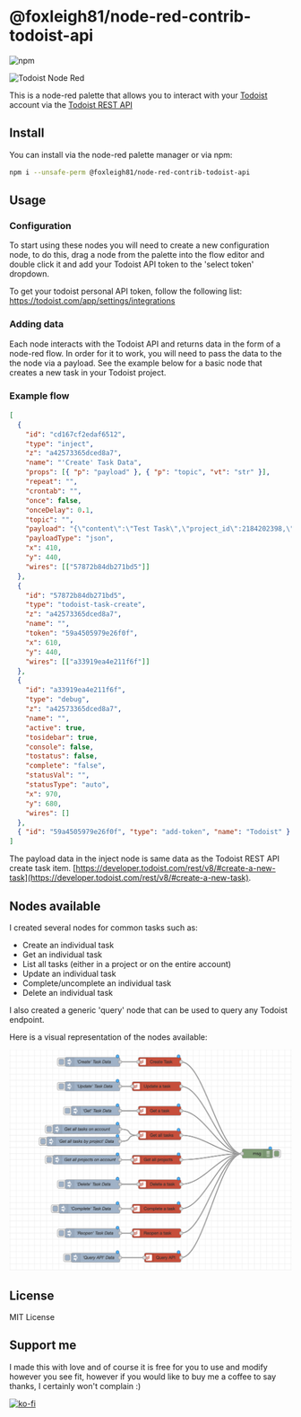 # @foxleigh81/node-red-contrib-todoist-api

![npm](https://img.shields.io/npm/dm/@foxleigh81/node-red-contrib-todoist-api)

![Todoist Node Red](https://repository-images.githubusercontent.com/458516480/01940d4d-b7eb-4683-9afb-ff57ee1a86c1)

This is a node-red palette that allows you to interact with your [Todoist](https://todoist.com) account via the [Todoist REST API](https://developer.todoist.com/rest/v2/#overview)

## Install

You can install via the node-red palette manager or via npm:

```bash
npm i --unsafe-perm @foxleigh81/node-red-contrib-todoist-api
```

## Usage

### Configuration

To start using these nodes you will need to create a new configuration node, to do this, drag a node from the palette into the flow editor and double click it and add your Todoist API token to the 'select token' dropdown.

To get your todoist personal API token, follow the following list: https://todoist.com/app/settings/integrations

### Adding data

Each node interacts with the Todoist API and returns data in the form of a node-red flow. In order for it to work, you will need to pass the data to the the node via a payload. See the example below for a basic node that creates a new task in your Todoist project.

### Example flow

```json
[
  {
    "id": "cd167cf2edaf6512",
    "type": "inject",
    "z": "a42573365dced8a7",
    "name": "'Create' Task Data",
    "props": [{ "p": "payload" }, { "p": "topic", "vt": "str" }],
    "repeat": "",
    "crontab": "",
    "once": false,
    "onceDelay": 0.1,
    "topic": "",
    "payload": "{\"content\":\"Test Task\",\"project_id\":2184202398,\"priority\":1}",
    "payloadType": "json",
    "x": 410,
    "y": 440,
    "wires": [["57872b84db271bd5"]]
  },
  {
    "id": "57872b84db271bd5",
    "type": "todoist-task-create",
    "z": "a42573365dced8a7",
    "name": "",
    "token": "59a4505979e26f0f",
    "x": 610,
    "y": 440,
    "wires": [["a33919ea4e211f6f"]]
  },
  {
    "id": "a33919ea4e211f6f",
    "type": "debug",
    "z": "a42573365dced8a7",
    "name": "",
    "active": true,
    "tosidebar": true,
    "console": false,
    "tostatus": false,
    "complete": "false",
    "statusVal": "",
    "statusType": "auto",
    "x": 970,
    "y": 680,
    "wires": []
  },
  { "id": "59a4505979e26f0f", "type": "add-token", "name": "Todoist" }
]
```

The payload data in the inject node is same data as the Todoist REST API create task item. [https://developer.todoist.com/rest/v8/#create-a-new-task](https://developer.todoist.com/rest/v8/#create-a-new-task).

## Nodes available

I created several nodes for common tasks such as:

- Create an individual task
- Get an individual task
- List all tasks (either in a project or on the entire account)
- Update an individual task
- Complete/uncomplete an individual task
- Delete an individual task

I also created a generic 'query' node that can be used to query any Todoist endpoint.

Here is a visual representation of the nodes available:

![all available nodes](https://raw.githubusercontent.com/foxleigh81/node-red-contrib-todoist-api/master/all-nodes.png)

## License

MIT License

## Support me

I made this with love and of course it is free for you to use and modify however you see fit, however if you would like to buy me a coffee to say thanks, I certainly won't complain :)

[![ko-fi](https://ko-fi.com/img/githubbutton_sm.svg)](https://ko-fi.com/I3I21FRCN)
